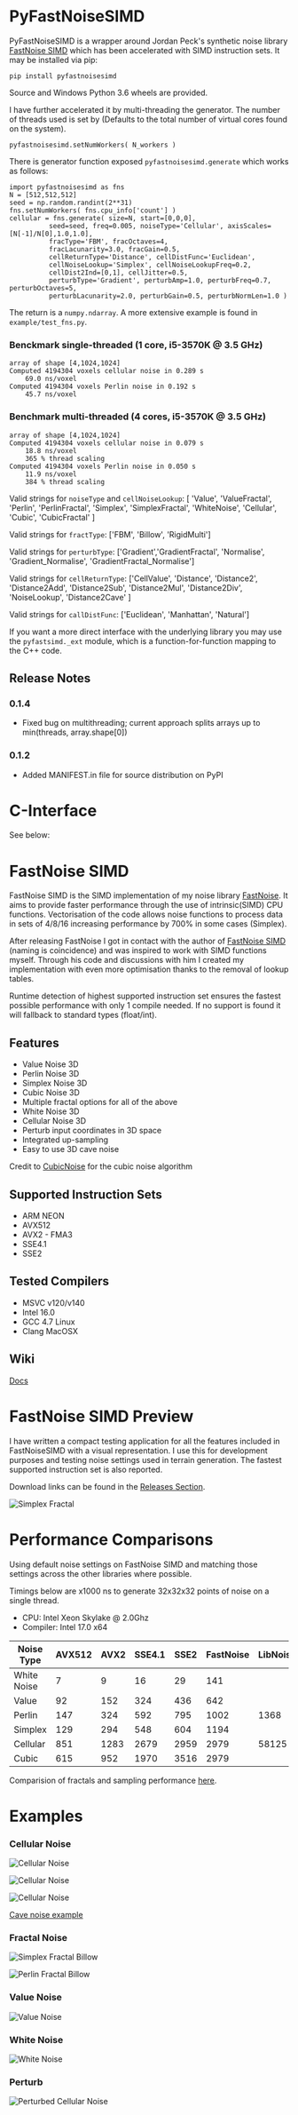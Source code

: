# PyFastNoiseSIMD

PyFastNoiseSIMD is a wrapper around Jordan Peck's synthetic noise library [FastNoise SIMD](https://github.com/Auburns/FastNoise-SIMD) which has been accelerated with SIMD
instruction sets.  It may be installed via pip:

    pip install pyfastnoisesimd
    
Source and Windows Python 3.6 wheels are provided.

I have further accelerated it by multi-threading the generator.  The number of 
threads used is set by (Defaults to the total number of virtual cores found on the 
system).

    pyfastnoisesimd.setNumWorkers( N_workers )

There is generator function exposed `pyfastnoisesimd.generate` which works as 
follows:

    import pyfastnoisesimd as fns
    N = [512,512,512]
    seed = np.random.randint(2**31)
    fns.setNumWorkers( fns.cpu_info['count'] )
    cellular = fns.generate( size=N, start=[0,0,0], 
              seed=seed, freq=0.005, noiseType='Cellular', axisScales=[N[-1]/N[0],1.0,1.0], 
              fracType='FBM', fracOctaves=4, 
              fracLacunarity=3.0, fracGain=0.5, 
              cellReturnType='Distance', cellDistFunc='Euclidean',
              cellNoiseLookup='Simplex', cellNoiseLookupFreq=0.2, 
              cellDist2Ind=[0,1], cellJitter=0.5,
              perturbType='Gradient', perturbAmp=1.0, perturbFreq=0.7, perturbOctaves=5,
              perturbLacunarity=2.0, perturbGain=0.5, perturbNormLen=1.0 )

The return is a `numpy.ndarray`.  A more extensive example is found in 
`example/test_fns.py`.

### Benckmark single-threaded (1 core, i5-3570K @ 3.5 GHz)
    array of shape [4,1024,1024]
    Computed 4194304 voxels cellular noise in 0.289 s
        69.0 ns/voxel
    Computed 4194304 voxels Perlin noise in 0.192 s
        45.7 ns/voxel

### Benchmark multi-threaded (4 cores, i5-3570K @ 3.5 GHz)
    array of shape [4,1024,1024]
    Computed 4194304 voxels cellular noise in 0.079 s
        18.8 ns/voxel
        365 % thread scaling
    Computed 4194304 voxels Perlin noise in 0.050 s
        11.9 ns/voxel
        384 % thread scaling

Valid strings for `noiseType` and `cellNoiseLookup`:
    [ 'Value', 'ValueFractal', 'Perlin', 'PerlinFractal', 'Simplex', 'SimplexFractal', 'WhiteNoise', 'Cellular', 
        'Cubic', 'CubicFractal' ]

Valid strings for `fractType`:
    ['FBM', 'Billow', 'RigidMulti']

Valid strings for `perturbType`:
    ['Gradient','GradientFractal', 'Normalise', 'Gradient_Normalise', 'GradientFractal_Normalise']

Valid strings for `cellReturnType`:
    ['CellValue', 'Distance', 'Distance2', 'Distance2Add', 'Distance2Sub', 'Distance2Mul', 'Distance2Div', 'NoiseLookup', 
        'Distance2Cave' ]

Valid strings for `callDistFunc`:
    ['Euclidean', 'Manhattan', 'Natural']

If you want a more direct interface with the underlying library you may use the
`pyfastsimd._ext` module, which is a function-for-function mapping to the C++ 
code.

## Release Notes

### 0.1.4

* Fixed bug on multithreading; current approach splits arrays up to min(threads, array.shape[0])

### 0.1.2

* Added MANIFEST.in file for source distribution on PyPI



# C-Interface 

See below:

# FastNoise SIMD
FastNoise SIMD is the SIMD implementation of my noise library [FastNoise](https://github.com/Auburns/FastNoise). It aims to provide faster performance through the use of intrinsic(SIMD) CPU functions. Vectorisation of the code allows noise functions to process data in sets of 4/8/16 increasing performance by 700% in some cases (Simplex).

After releasing FastNoise I got in contact with the author of [FastNoise SIMD](https://github.com/jackmott/FastNoise-SIMD) (naming is coincidence) and was inspired to work with SIMD functions myself. Through his code and discussions with him I created my implementation with even more optimisation thanks to the removal of lookup tables. 

Runtime detection of highest supported instruction set ensures the fastest possible performance with only 1 compile needed. If no support is found it will fallback to standard types (float/int).

## Features

- Value Noise 3D
- Perlin Noise 3D
- Simplex Noise 3D
- Cubic Noise 3D
- Multiple fractal options for all of the above
- White Noise 3D
- Cellular Noise 3D
- Perturb input coordinates in 3D space
- Integrated up-sampling
- Easy to use 3D cave noise

Credit to [CubicNoise](https://github.com/jobtalle/CubicNoise) for the cubic noise algorithm

## Supported Instruction Sets
- ARM NEON
- AVX512
- AVX2 - FMA3
- SSE4.1
- SSE2

## Tested Compilers
- MSVC v120/v140
- Intel 16.0
- GCC 4.7 Linux
- Clang MacOSX

## Wiki
[Docs](https://github.com/Auburns/FastNoiseSIMD/wiki)

# FastNoise SIMD Preview

I have written a compact testing application for all the features included in FastNoiseSIMD with a visual representation. I use this for development purposes and testing noise settings used in terrain generation. The fastest supported instruction set is also reported.

Download links can be found in the [Releases Section](https://github.com/Auburns/FastNoiseSIMD/releases).

![Simplex Fractal](http://i.imgur.com/45JkT5j.png)

# Performance Comparisons
Using default noise settings on FastNoise SIMD and matching those settings across the other libraries where possible.

Timings below are x1000 ns to generate 32x32x32 points of noise on a single thread.

- CPU: Intel Xeon Skylake @ 2.0Ghz
- Compiler: Intel 17.0 x64

| Noise Type  | AVX512 | AVX2 | SSE4.1 | SSE2 | FastNoise | LibNoise |
|-------------|--------|------|--------|------|-----------|----------|
| White Noise | 7      | 9    | 16     | 29   | 141       |          |
| Value       | 92     | 152  | 324    | 436  | 642       |          |
| Perlin      | 147    | 324  | 592    | 795  | 1002      | 1368     |
| Simplex     | 129    | 294  | 548    | 604  | 1194      |          |
| Cellular    | 851    | 1283 | 2679   | 2959 | 2979      | 58125    |
| Cubic       | 615    | 952  | 1970   | 3516 | 2979      |          |

Comparision of fractals and sampling performance [here](https://github.com/Auburns/FastNoiseSIMD/wiki/In-depth-SIMD-level).

# Examples
### Cellular Noise
![Cellular Noise](http://i.imgur.com/RshUkoe.png)

![Cellular Noise](http://i.imgur.com/PjPYBXu.png)

![Cellular Noise](http://i.imgur.com/hyKjIuH.png)

[Cave noise example](https://www.youtube.com/watch?v=Df4Hidvq11M)

### Fractal Noise
![Simplex Fractal Billow](http://i.imgur.com/gURJtpc.png)

![Perlin Fractal Billow](http://i.imgur.com/IcjbpYz.png)

### Value Noise
![Value Noise](http://i.imgur.com/Ss22zRs.png)

### White Noise
![White Noise](http://i.imgur.com/wcTlyek.png)

### Perturb
![Perturbed Cellular Noise](http://i.imgur.com/xBKGo1E.png)

